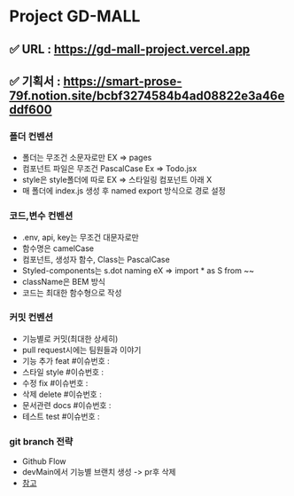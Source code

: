 # Project GD-MALL 

## ✅ URL : https://gd-mall-project.vercel.app
## ✅ 기획서 : https://smart-prose-79f.notion.site/bcbf3274584b4ad08822e3a46eddf600

### 폴더 컨벤션

- 폴더는 무조건 소문자로만 EX => pages
- 컴포넌트 파일은 무조건 PascalCase Ex => Todo.jsx
- style은 style폴더에 따로 EX => 스타일링 컴포넌트 아래 X
- 매 폴더에 index.js 생성 후 named export 방식으로 경로 설정

### 코드,변수 컨벤션

- .env, api, key는 무조건 대문자로만
- 함수명은 camelCase
- 컴포넌트, 생성자 함수, Class는 PascalCase
- Styled-components는 s.dot naming eX => import \* as S from ~~
- className은 BEM 방식
- 코드는 최대한 함수형으로 작성

### 커밋 컨벤션

- 기능별로 커밋(최대한 상세히)
- pull request시에는 팀원들과 이야기
- 기능 추가 feat #이슈번호 :
- 스타일 style #이슈번호 :
- 수정 fix #이슈번호 :
- 삭제 delete #이슈번호 :
- 문서관련 docs #이슈번호 :
- 테스트 test #이슈번호 :

### git branch 전략

- Github Flow
- devMain에서 기능별 브랜치 생성 -> pr후 삭제
- [참고](https://hudi.blog/git-branch-strategy/)
